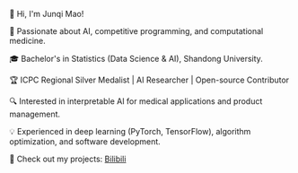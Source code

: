 👋 Hi, I'm Junqi Mao!

🚀 Passionate about AI, competitive programming, and computational medicine.

🎓 Bachelor's in Statistics (Data Science & AI), Shandong University.

🏆 ICPC Regional Silver Medalist | AI Researcher | Open-source Contributor

🔍 Interested in interpretable AI for medical applications and product management.

💡 Experienced in deep learning (PyTorch, TensorFlow), algorithm optimization, and software development.

📂 Check out my projects: [Bilibili](https://space.bilibili.com/25883563)
